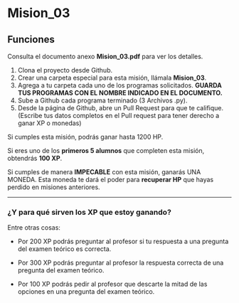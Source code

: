 # Mision_03

## Funciones

Consulta el documento anexo **Mision_03.pdf** para ver los detalles.


1. Clona el proyecto desde Github.
2. Crear una carpeta especial para esta misión, llámala **Mision_03**.
3. Agrega a tu carpeta cada uno de los programas solicitados. **GUARDA TUS PROGRAMAS CON EL NOMBRE INDICADO EN EL DOCUMENTO.**
4. Sube a Github cada programa terminado (3 Archivos .py).
5. Desde la página de Github, abre un Pull Request para que te califique. (Escribe tus datos completos en el Pull request para tener derecho a ganar XP o monedas)

Si cumples esta misión, podrás ganar hasta 1200 HP.

Si eres uno de los **primeros 5 alumnos** que completen esta misión, obtendrás **100 XP**.

Si cumples de manera **IMPECABLE** con esta misión, ganarás UNA MONEDA. Esta moneda te dará el poder para **recuperar HP** que hayas perdido en misiones anteriores.

***

### ¿Y para qué sirven los XP que estoy ganando?

Entre otras cosas:

- Por 200 XP podrás preguntar al profesor si tu respuesta a una pregunta del examen teórico es correcta.

- Por 300 XP podrás preguntar al profesor la respuesta correcta de una pregunta del examen teórico.

- Por 100 XP podrás pedir al profesor que descarte la mitad de las opciones en una pregunta del examen teórico.
